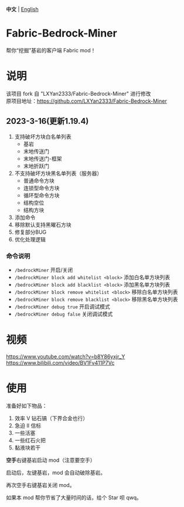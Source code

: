 **中文** | [English](https://github.com/Bunnui/Fabric-Bedrock-Miner/blob/main/README_EN.md) 

# Fabric-Bedrock-Miner
帮你“挖掘”基岩的客户端 Fabric mod！

# 说明
该项目 fork 自 "LXYan2333/Fabric-Bedrock-Miner" 进行修改<br>
原项目地址：https://github.com/LXYan2333/Fabric-Bedrock-Miner

## 2023-3-16(更新1.19.4)

1. 支持破坏方块白名单列表
   - 基岩
   - 末地传送门
   - 末地传送门-框架
   - 末地折跃门
2. 不支持破坏方块黑名单列表（服务器）
   - 普通命令方块
   - 连锁型命令方块
   - 循环型命令方块
   - 结构空位
   - 结构方块
3. 添加命令
4. 移除默认支持黑曜石方块
5. 修复部分BUG
6. 优化处理逻辑

### 命令说明
- `/bedrockMiner` 开启/关闭
- `/bedrockMiner block add whitelist <block>` 添加白名单方块列表
- `/bedrockMiner block add blacklist <block>` 添加黑名单方块列表
- `/bedrockMiner block remove whitelist <block>` 移除白名单方块列表
- `/bedrockMiner block remove blacklist <block>` 移除黑名单方块列表
- `/bedrockMiner debug true` 开启调试模式
- `/bedrockMiner debug false` 关闭调试模式

# 视频
https://www.youtube.com/watch?v=b8Y86yxjr_Y  
https://www.bilibili.com/video/BV1Fv411P7Vc

# 使用
准备好如下物品：
1. 效率 Ⅴ 钻石镐（下界合金也行） 
2. 急迫 Ⅱ 信标
3. 一些活塞
4. 一些红石火把
5. 黏液块若干

**空手**右键基岩启动 mod（注意要空手）

启动后，左键基岩，mod 会自动破除基岩。

再次空手右键基岩关闭 mod。

如果本 mod 帮你节省了大量时间的话，给个 Star 呗 qwq。
